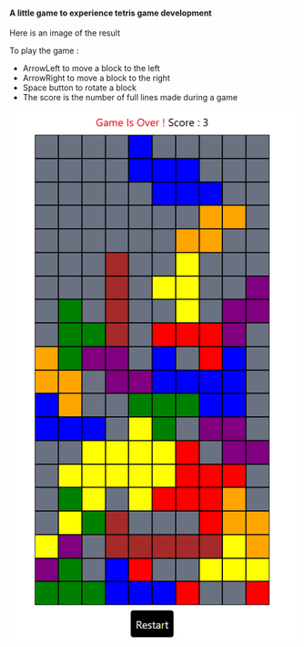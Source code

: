 
#### A little game to experience tetris game development

Here is an image of the result

To play the game : 

- ArrowLeft to move a block to the left
- ArrowRight to move a block to the right
- Space button to rotate a block
- The score is the number of full lines made during a game


![game result](./capture-tetris-image.png)
